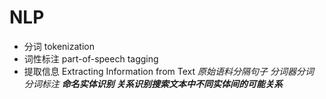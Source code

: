 # NLP

 - 分词 tokenization
 - 词性标注 part-of-speech tagging
 - 提取信息 Extracting Information from Text
        _原始语料分隔句子 分词器分词 分词标注  **命名实体识别 关系识别搜索文本中不同实体间的可能关系**_

